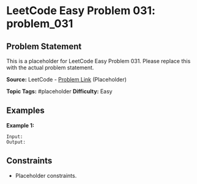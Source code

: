 # LeetCode Easy Problem 031: problem_031

## Problem Statement

This is a placeholder for LeetCode Easy Problem 031.
Please replace this with the actual problem statement.

**Source:** LeetCode - [Problem Link](https://leetcode.com/problems/problem-031/) (Placeholder)

**Topic Tags:** #placeholder
**Difficulty:** Easy

## Examples

**Example 1:**

```
Input:
Output:
```

## Constraints

- Placeholder constraints.
